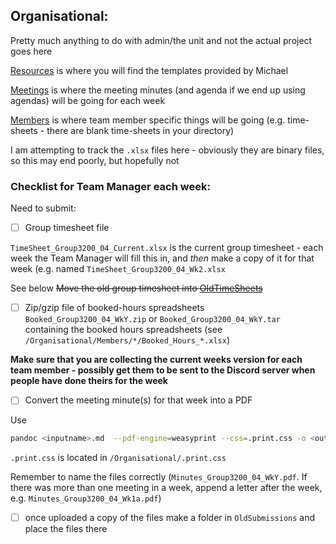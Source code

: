 ## Organisational:
Pretty much anything to do with admin/the unit and not the actual project goes here

[Resources](/Organisational/Resources) is where you will find the templates provided by Michael

[Meetings](/Organisational/Meetings) is where the meeting minutes (and agenda if we end up using agendas) will be going for each week

[Members](/Organisational/Members) is where team member specific things will be going (e.g. time-sheets - there are blank time-sheets in your directory)

I am attempting to track the `.xlsx` files here - obviously they are binary files, so this may end poorly, but hopefully not

### Checklist for Team Manager each week:
Need to submit:

- [ ] Group timesheet file

`TimeSheet_Group3200_04_Current.xlsx` is the current group timesheet - each week the Team Manager will fill this in, and *then* make a copy of it for that week (e.g. named `TimeSheet_Group3200_04_Wk2.xlsx`

See below ~~Move the old group timesheet into [OldTimeSheets](~/Organisational/OldTimeSheets)~~

- [ ] Zip/gzip file of booked-hours spreadsheets `Booked_Group3200_04_WkY.zip` or `Booked_Group3200_04_WkY.tar` containing the booked hours spreadsheets (see `/Organisational/Members/*/Booked_Hours_*.xlsx`)

**Make sure that you are collecting the current weeks version for each team member - possibly get them to be sent to the Discord server when people have done theirs for the week**

- [ ] Convert the meeting minute(s) for that week into a PDF

Use

``` sh
pandoc <inputname>.md  --pdf-engine=weasyprint --css=.print.css -o <outputname>.pdf
```

`.print.css` is located in `/Organisational/.print.css`

Remember to name the files correctly (`Minutes_Group3200_04_WkY.pdf`. If there was more than one meeting in a week, append a letter after the week, e.g. `Minutes_Group3200_04_Wk1a.pdf`)

- [ ] once uploaded a copy of the files make a folder in `OldSubmissions` and place the files there

